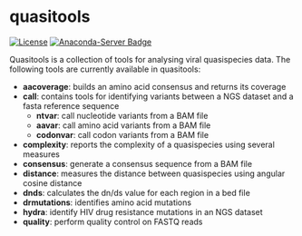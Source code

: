 # quasitools

[![License](https://img.shields.io/badge/License-Apache%202.0-blue.svg)](https://opensource.org/licenses/Apache-2.0)  [![Anaconda-Server Badge](https://anaconda.org/bioconda/quasitools/badges/installer/conda.svg)](https://anaconda.org/bioconda/quasitools)

Quasitools is a collection of tools for analysing viral quasispecies data. The following tools are currently available in quasitools:

* **aacoverage**: builds an amino acid consensus and returns its coverage
* **call**: contains tools for identifying variants between a NGS dataset and a fasta reference sequence
	* **ntvar**: call nucleotide variants from a BAM file
	* **aavar**: call amino acid variants from a BAM file
	* **codonvar**: call codon variants from a BAM file
* **complexity**: reports the complexity of a quasispecies using several measures
* **consensus**: generate a consensus sequence from a BAM file
* **distance**: measures the distance between quasispecies using angular cosine distance
* **dnds**: calculates the dn/ds value for each region in a bed file
* **drmutations**: identifies amino acid mutations
* **hydra**: identify HIV drug resistance mutations in an NGS dataset
* **quality**: perform quality control on FASTQ reads
